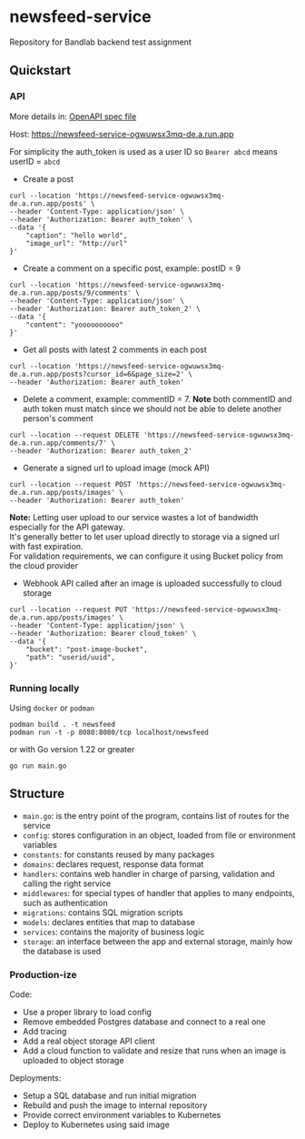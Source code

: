 # newsfeed-service

Repository for Bandlab backend test assignment

## Quickstart

### API

More details in: [OpenAPI spec file](./api-spec.yaml)

Host: https://newsfeed-service-ogwuwsx3mq-de.a.run.app

For simplicity the auth_token is used as a user ID so `Bearer abcd` means userID = `abcd`

- Create a post

```curl
curl --location 'https://newsfeed-service-ogwuwsx3mq-de.a.run.app/posts' \
--header 'Content-Type: application/json' \
--header 'Authorization: Bearer auth_token' \
--data '{
    "caption": "hello world",
    "image_url": "http://url"
}'
```

- Create a comment on a specific post, example: postID = 9

```curl
curl --location 'https://newsfeed-service-ogwuwsx3mq-de.a.run.app/posts/9/comments' \
--header 'Content-Type: application/json' \
--header 'Authorization: Bearer auth_token_2' \
--data '{
    "content": "yoooooooooo"
}'
```

- Get all posts with latest 2 comments in each post

```curl
curl --location 'https://newsfeed-service-ogwuwsx3mq-de.a.run.app/posts?cursor_id=6&page_size=2' \
--header 'Authorization: Bearer auth_token'
 ```

- Delete a comment, example: commentID = 7. **Note** both commentID and auth token must match since we should not be
  able to delete another person's comment

```curl
curl --location --request DELETE 'https://newsfeed-service-ogwuwsx3mq-de.a.run.app/comments/7' \
--header 'Authorization: Bearer auth_token_2'
```

- Generate a signed url to upload image (mock API)

```curl
curl --location --request POST 'https://newsfeed-service-ogwuwsx3mq-de.a.run.app/posts/images' \
--header 'Authorization: Bearer auth_token'
```

**Note:** Letting user upload to our service wastes a lot of bandwidth especially for the API gateway.\
It's generally better to let user upload directly to storage via a signed url with fast expiration.\
For validation requirements, we can configure it using Bucket policy from the cloud provider

- Webhook API called after an image is uploaded successfully to cloud storage

```curl
curl --location --request PUT 'https://newsfeed-service-ogwuwsx3mq-de.a.run.app/posts/images' \
--header 'Content-Type: application/json' \
--header 'Authorization: Bearer cloud_token' \
--data '{
    "bucket": "post-image-bucket",
    "path": "userid/uuid",
}'
```

### Running locally

Using `docker` or `podman`

```shell
podman build . -t newsfeed 
podman run -t -p 8080:8080/tcp localhost/newsfeed
```

or with Go version 1.22 or greater

```shell
go run main.go
```

## Structure

- `main.go`: is the entry point of the program, contains list of routes for the service
- `config`: stores configuration in an object, loaded from file or environment variables
- `constants`: for constants reused by many packages
- `domains`: declares request, response data format
- `handlers`: contains web handler in charge of parsing, validation and calling the right service
- `middlewares`: for special types of handler that applies to many endpoints, such as authentication
- `migrations`: contains SQL migration scripts
- `models`: declares entities that map to database
- `services`: contains the majority of business logic
- `storage`: an interface between the app and external storage, mainly how the database is used

### Production-ize

Code:

- Use a proper library to load config
- Remove embedded Postgres database and connect to a real one
- Add tracing
- Add a real object storage API client
- Add a cloud function to validate and resize that runs when an image is uploaded to object storage

Deployments:

- Setup a SQL database and run initial migration
- Rebuild and push the image to internal repository
- Provide correct environment variables to Kubernetes
- Deploy to Kubernetes using said image